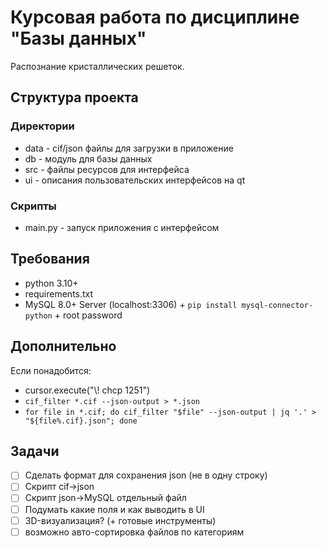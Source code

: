 # Курсовая работа по дисциплине "Базы данных"

Распознание кристаллических решеток.

## Структура проекта

### Директории

* data - cif/json файлы для загрузки в приложение
* db - модуль для базы данных
* src - файлы ресурсов для интерфейса
* ui - описания пользовательских интерфейсов на qt

### Скрипты

* main.py - запуск приложения с интерфейсом

## Требования

* python 3.10+
* requirements.txt
* MySQL 8.0+ Server (localhost:3306) + `pip install mysql-connector-python` + root password

## Дополнительно

Если понадобится:

* cursor.execute("\\! chcp 1251")
* `cif_filter *.cif --json-output > *.json`
* `for file in *.cif; do cif_filter "$file" --json-output | jq '.' > "${file%.cif}.json"; done`

## Задачи

- [ ] Сделать формат для сохранения json (не в одну строку)
- [ ] Скрипт cif->json
- [ ] Скрипт json->MySQL отдельный файл
- [ ] Подумать какие поля и как выводить в UI
- [ ] 3D-визуализация? (+ готовые инструменты)
- [ ] возможно авто-сортировка файлов по категориям
